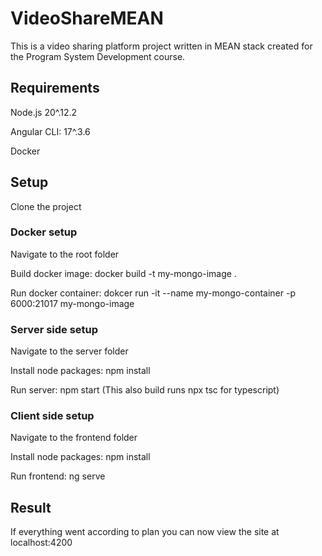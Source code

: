 # VideoShareMEAN

This is a video sharing platform project written in MEAN stack created for the Program System Development course.

## Requirements

Node.js 20^.12.2

Angular CLI: 17^.3.6

Docker

## Setup

Clone the project

### Docker setup

Navigate to the root folder

Build docker image: docker build -t my-mongo-image .

Run docker container: dokcer run -it --name my-mongo-container -p 6000:21017 my-mongo-image

### Server side setup

Navigate to the server folder

Install node packages: npm install

Run server: npm start (This also build runs npx tsc for typescript)

### Client side setup

Navigate to the frontend folder

Install node packages: npm install

Run frontend: ng serve

## Result

If everything went according to plan you can now view the site at localhost:4200